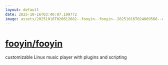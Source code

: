 ```yaml
---
layout: default
date: 2025-10-16T03:40:07.199772
image: assets/20251016T020612682--fooyin--fooyin--20251016T024009566--cropped.png
---
```


# [fooyin/fooyin](https://github.com/fooyin/fooyin)

customizable Linux music player with plugins and scripting

